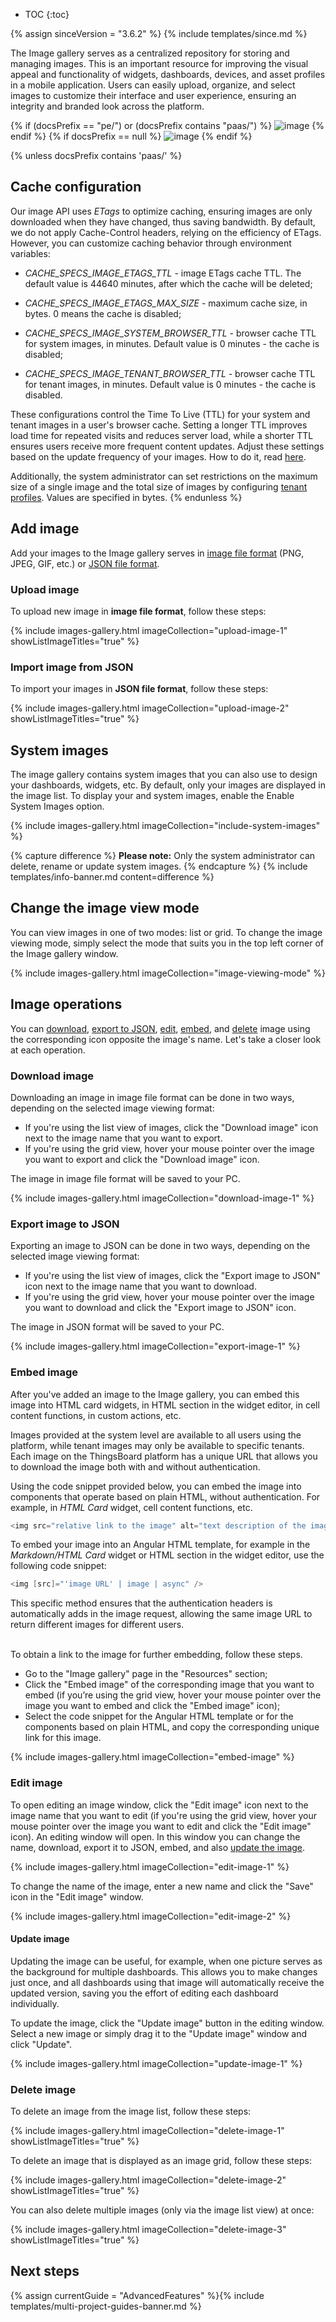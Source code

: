 * TOC
{:toc}

{% assign sinceVersion = "3.6.2" %}
{% include templates/since.md %}

The Image gallery serves as a centralized repository for storing and managing images. 
This is an important resource for improving the visual appeal and functionality of widgets, dashboards, devices, and asset profiles in a mobile application. 
Users can easily upload, organize, and select images to customize their interface and user experience, ensuring an integrity and branded look across the platform.

{% if (docsPrefix == "pe/") or (docsPrefix contains "paas/") %}
![image](https://img.thingsboard.io/user-guide/image-gallery/image-gallery-pe.png)
{% endif %}
{% if docsPrefix == null %}
![image](https://img.thingsboard.io/user-guide/image-gallery/image-gallery-ce.png)
{% endif %}

{% unless docsPrefix contains 'paas/' %}
## Cache configuration

Our image API uses *ETags* to optimize caching, ensuring images are only downloaded when they have changed, thus saving bandwidth.
By default, we do not apply Cache-Control headers, relying on the efficiency of ETags.
However, you can customize caching behavior through environment variables: 

- *CACHE_SPECS_IMAGE_ETAGS_TTL* - image ETags cache TTL. The default value is 44640 minutes, after which the cache will be deleted;

- *CACHE_SPECS_IMAGE_ETAGS_MAX_SIZE* - maximum cache size, in bytes. 0 means the cache is disabled;

- *CACHE_SPECS_IMAGE_SYSTEM_BROWSER_TTL* - browser cache TTL for system images, in minutes. Default value is 0 minutes - the cache is disabled;

- *CACHE_SPECS_IMAGE_TENANT_BROWSER_TTL* - browser cache TTL for tenant images, in minutes. Default value is 0 minutes - the cache is disabled.

These configurations control the Time To Live (TTL) for your system and tenant images in a user's browser cache.
Setting a longer TTL improves load time for repeated visits and reduces server load, while a shorter TTL ensures users receive more frequent content updates.
Adjust these settings based on the update frequency of your images. How to do it, read [here](/docs/user-guide/install/{{docsPrefix}}how-to-change-config/).

Additionally, the system administrator can set restrictions on the maximum size of a single image and the total size of images by configuring [tenant profiles](/docs/{{docsPrefix}}user-guide/tenant-profiles/#files-limits).
Values are specified in bytes.
{% endunless %}

## Add image

Add your images to the Image gallery serves in [image file format](#upload-image) (PNG, JPEG, GIF, etc.) or [JSON file format](#import-image-from-json).

### Upload image

To upload new image in **image file format**, follow these steps:

{% include images-gallery.html imageCollection="upload-image-1" showListImageTitles="true" %}

### Import image from JSON

To import your images in **JSON file format**, follow these steps:

{% include images-gallery.html imageCollection="upload-image-2" showListImageTitles="true" %}

## System images

The image gallery contains system images that you can also use to design your dashboards, widgets, etc. By default, only your images are displayed in the image list.
To display your and system images, enable the Enable System Images option.

{% include images-gallery.html imageCollection="include-system-images" %}

{% capture difference %}
**Please note:**
Only the system administrator can delete, rename or update system images.
{% endcapture %}
{% include templates/info-banner.md content=difference %}

## Change the image view mode

You can view images in one of two modes: list or grid.
To change the image viewing mode, simply select the mode that suits you in the top left corner of the Image gallery window.

{% include images-gallery.html imageCollection="image-viewing-mode" %}

## Image operations

You can [download](#download-image), [export to JSON](#export-image-to-json), [edit](#edit-image), [embed](#embed-image), and [delete](#delete-image) image using the corresponding icon opposite the image's name.
Let's take a closer look at each operation.

### Download image

Downloading an image in image file format can be done in two ways, depending on the selected image viewing format:

- If you're using the list view of images, click the "Download image" icon next to the image name that you want to export.
- If you're using the grid view, hover your mouse pointer over the image you want to export and click the "Download image" icon.

The image in image file format will be saved to your PC.

{% include images-gallery.html imageCollection="download-image-1" %}

### Export image to JSON

Exporting an image to JSON can be done in two ways, depending on the selected image viewing format:

- If you're using the list view of images, click the "Export image to JSON" icon next to the image name that you want to download.
- If you're using the grid view, hover your mouse pointer over the image you want to download and click the "Export image to JSON" icon.

The image in JSON format will be saved to your PC.

{% include images-gallery.html imageCollection="export-image-1" %}

### Embed image

After you've added an image to the Image gallery, you can embed this image into HTML card widgets, in HTML section in the widget editor, in cell content functions, in custom actions, etc.

Images provided at the system level are available to all users using the platform, while tenant images may only be available to specific tenants.
Each image on the ThingsBoard platform has a unique URL that allows you to download the image both with and without authentication.

Using the code snippet provided below, you can embed the image into components that operate based on plain HTML, without authentication. For example, in *HTML Card* widget, cell content functions, etc.

```java
<img src="relative link to the image" alt="text description of the image" />
```

To embed your image into an Angular HTML template, for example in the *Markdown/HTML Card* widget or HTML section in the widget editor, use the following code snippet:

```java
<img [src]="'image URL' | image | async" />
```

This specific method ensures that the authentication headers is automatically adds in the image request, allowing the same image URL to return different images for different users.

<br>
To obtain a link to the image for further embedding, follow these steps.

- Go to the "Image gallery" page in the "Resources" section;
- Click the "Embed image" of the corresponding image that you want to embed (if you’re using the grid view, hover your mouse pointer over the image you want to embed and click the "Embed image" icon);
- Select the code snippet for the Angular HTML template or for the components based on plain HTML, and copy the corresponding unique link for this image.

{% include images-gallery.html imageCollection="embed-image" %}

### Edit image

To open editing an image window, click the "Edit image" icon next to the image name that you want to edit (if you're using the grid view, hover your mouse pointer over the image you want to edit and click the "Edit image" icon).
An editing window will open. In this window you can change the name, download, export it to JSON, embed, and also [update the image](#update-image).

{% include images-gallery.html imageCollection="edit-image-1" %}

To change the name of the image, enter a new name and click the "Save" icon in the "Edit image" window.

{% include images-gallery.html imageCollection="edit-image-2" %}

#### Update image

Updating the image can be useful, for example, when one picture serves as the background for multiple dashboards. 
This allows you to make changes just once, and all dashboards using that image will automatically receive the updated version, saving you the effort of editing each dashboard individually.

To update the image, click the "Update image" button in the editing window. Select a new image or simply drag it to the "Update image" window and click "Update". 

{% include images-gallery.html imageCollection="update-image-1" %}

### Delete image

To delete an image from the image list, follow these steps:

{% include images-gallery.html imageCollection="delete-image-1" showListImageTitles="true" %}

To delete an image that is displayed as an image grid, follow these steps:

{% include images-gallery.html imageCollection="delete-image-2" showListImageTitles="true" %}

You can also delete multiple images (only via the image list view) at once:

{% include images-gallery.html imageCollection="delete-image-3" showListImageTitles="true" %}

## Next steps

{% assign currentGuide = "AdvancedFeatures" %}{% include templates/multi-project-guides-banner.md %}